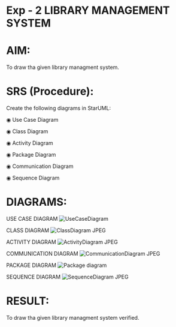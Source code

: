 # Exp - 2 LIBRARY MANAGEMENT SYSTEM

# AIM:
To draw tha given library managment system.
# SRS (Procedure):
Create the following diagrams in StarUML:

◉ Use Case Diagram

◉ Class Diagram

◉ Activity Diagram

◉ Package Diagram

◉ Communication Diagram

◉ Sequence Diagram
# DIAGRAMS:
USE CASE DIAGRAM
![UseCaseDiagram](https://github.com/user-attachments/assets/10a5572e-dad8-4b11-ba5c-71bebc4592fe)

CLASS DIAGRAM
![ClassDiagram JPEG](https://github.com/user-attachments/assets/a2df4439-c969-4689-9481-42aa96c14532)

ACTIVITY DIAGRAM
![ActivityDiagram JPEG](https://github.com/user-attachments/assets/afd2e222-29f3-4666-b908-c1020d701ab0)

COMMUNICATION DIAGRAM
![CommunicationDiagram JPEG](https://github.com/user-attachments/assets/97bb75ae-eef1-457f-85b6-adedfce88def)

PACKAGE DIAGRAM
![Package diagram](https://github.com/user-attachments/assets/306cbdca-add3-41d6-aff6-f17c56020652)

SEQUENCE DIAGRAM
![SequenceDiagram JPEG](https://github.com/user-attachments/assets/de52d281-033a-4040-a2ae-3d439f8244b6)


# RESULT:
To draw tha given library managment system verified.
